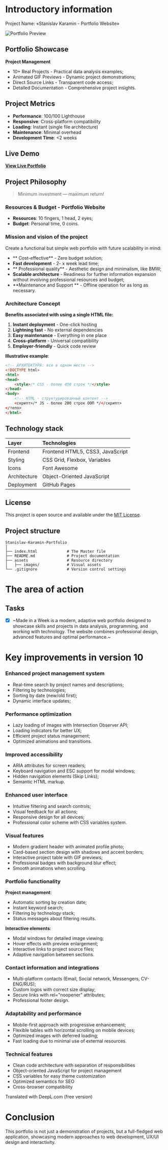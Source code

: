 # Introductory information

Project Name: «Stanislav Karamin - Portfolio Website»

![Portfolio Preview](https://raw.githubusercontent.com/KSP-Hub/assets/main/portfolio-preview.jpg)

## Portfolio Showcase
**Project Management**
* 10+ Real Projects - Practical data analysis examples;
* Animated GIF Previews - Dynamic project demonstrations;
* Direct Source Links - Transparent code access;
* Detailed Documentation - Comprehensive project insights.

## Project Metrics
- **Performance**: 100/100 Lighthouse
- **Responsive**: Cross-platform compatibility  
- **Loading**: Instant (single file architecture)
- **Maintenance**: Minimal overhead
- **Development Time**: <2 weeks

## Live Demo
**[View Live Portfolio](https://ksp-hub.github.io/Stanislav-Karamin-Portfolio/)**

## Project Philosophy

> Minimum investment — maximum return!

### Resources & Budget - Portfolio Website
- **Resources**: 10 fingers, 1 head, 2 eyes;
- **Budget**: Personal time, 0 coins.

### Mission and vision of the project
Create a functional but simple web portfolio with future scalability in mind:
- ** Cost-effective** - Zero budget solution;
- **Fast development** - 2- x week lead time;
- ** Professional quality** - Aesthetic design and minimalism, like BMW;
- **Scalable architecture** - Readiness for further information expansion without involving professional resources and budget;
- **Maintenance and Support ** - Offline operation for as long as necessary.

### Architecture Concept
**Benefits associated with using a single HTML file:**
1. **Instant deployment** - One-click hosting
2. **Lightning fast** - No external dependencies  
3. **Easy maintenance** - Everything in one place
4. **Cross-platform** - Universal compatibility
5. **Employer-friendly** - Quick code review

**Illustrative example**:
```html
<!-- АРХИТЕКТУРА: все в одном месте -->
<!DOCTYPE html>
<html>
<head>
    <style>/* CSS - более 450 строк */</style>
</head>
<body>
    <!-- HTML - структурированный контент -->
    <скрипт>/* JS - более 200 строк ООП */</скрипт>
</тело>
</html>
```

## Technology stack
|Layer |Technologies|
|:-----|:-----------|
|Frontend|Frontend	HTML5, CSS3, JavaScript|
|Styling|CSS Grid, Flexbox, Variables|
|Icons|Font Awesome|
|Architecture|Object-Oriented JavaScript|
|Deployment|GitHub Pages|

## License
This project is open source and available under the [MIT License](https://choosealicense.com/licenses/mit/).

## Project structure
```text
Stanislav-Karamin-Portfolio  
│  
├── index.html             # The Master file
├── README.md              # Project documentation 
├── assets                 # Resource directory
│   ├── images/            # Visual assets  
└── .gitignore             # Version control settings
```

# The area of action

## Tasks
- [x] ~Made in a Week is a modern, adaptive web portfolio designed to showcase skills and projects in data analysis, programming, and working with technology. The website combines professional design, advanced features and optimal performance.~

# Key improvements in version 10

### Enhanced project management system
* Real-time search by project names and descriptions;
* Filtering by technologies;
* Sorting by date (new/old first);
* Dynamic interface updates;

### Performance optimization
* Lazy loading of images with Intersection Observer API;
* Loading indicators for better UX;
* Efficient project status management;
* Optimized animations and transitions.

### Improved accessibility
* ARIA attributes for screen readers;
* Keyboard navigation and ESC support for modal windows;
* Hidden navigation elements (Skip Links);
* Semantic HTML markup.

### Enhanced user interface
* Intuitive filtering and search controls;
* Visual feedback for all actions;
* Responsive design for all devices;
* Professional color scheme with CSS variables system.

### Visual features
* Modern gradient header with animated profile photo;
* Card-based section design with shadows and accent borders;
* Interactive project table with GIF previews;
* Professional badges with background blur effect;
* Smooth animations when scrolling.

### Portfolio functionality
**Project management**:
* Automatic sorting by creation date;
* Instant keyword search;
* Filtering by technology stack;
* Status messages about filtering results.

**Interactive elements**:
* Modal windows for detailed image viewing;
* Hover effects with preview enlargement;
* Interactive links to project source files;
* Adaptive navigation between sections.

### Contact information and integrations
* Multi-platform contacts (Email, Social network, Messengers, CV-ENG/RUS);
* Custom logos with correct size display;
* Secure links with rel="noopener" attributes;
* Professional footer design.

### Adaptability and performance
* Mobile-first approach with progressive enhancement;
* Flexible tables with horizontal scrolling on mobile devices;
* Optimized images with deferred loading;
* Fast loading due to minimal use of external resources.

### Technical features
* Clean code architecture with separation of responsibilities
* Object-oriented JavaScript for project management
* CSS variables for easy theme customization
* Optimized semantics for SEO
* Cross-browser compatibility

Translated with DeepL.com (free version)

# Conclusion
This portfolio is not just a demonstration of projects, but a full-fledged web application, showcasing modern approaches to web development, UX/UI design and interactivity.
